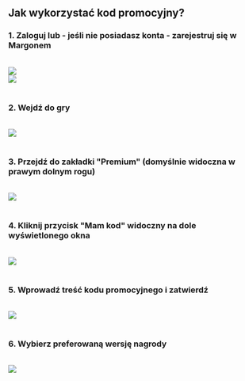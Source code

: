 <a name="k1"></a><h2><b>Jak wykorzystać kod promocyjny? </b></h2><a name="k11"></a><b><h3>1. Zaloguj lub - jeśli nie posiadasz konta - zarejestruj się w Margonem</h3></b><br>
<img src="https://mwc.garmory-cdn.cloud/documentation/1-kod-rejestracja.png"><br>
<img src="https://mwc.garmory-cdn.cloud/documentation/1-kod-logowanie.png"><br>
<br>
<a name="k11"></a><b><h3>2. Wejdź do gry </h3></b><br>
<img src="https://mwc.garmory-cdn.cloud/documentation/2-kod-wejscie.png"><br>
<br>
<a name="k11"></a><b><h3>3. Przejdź do zakładki "Premium" (domyślnie widoczna w prawym dolnym rogu)</h3></b><br>
<img src="https://mwc.garmory-cdn.cloud/documentation/3-kod-premium.png"><br>
<br>
<a name="k11"></a><b><h3>4. Kliknij przycisk "Mam kod" widoczny na dole wyświetlonego okna</h3></b><br>
<img src="https://mwc.garmory-cdn.cloud/documentation/4-kod-mam-kod.png"><br>
<br>
<a name="k11"></a><b><h3>5. Wprowadź treść kodu promocyjnego i zatwierdź</h3></b><br>
<img src="https://mwc.garmory-cdn.cloud/documentation/5-kod-tresc.png"><br>
<br>
<a name="k11"></a><b><h3>6. Wybierz preferowaną wersję nagrody</h3></b><br>
<img src="https://mwc.garmory-cdn.cloud/documentation/6-kod-wybor.png">